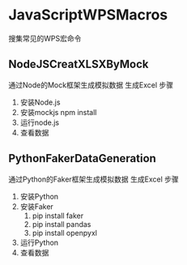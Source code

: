 <!--
 * @Author: Wade Zhong wzhong@hso.com
 * @Date: 2024-04-19 16:17:43
 * @LastEditTime: 2024-04-24 15:07:28
 * @LastEditors: Wade Zhong wzhong@hso.com
 * @Description: 
 * @FilePath: \JavaScriptWPSMacros\README.md
 * Copyright (c) 2024 by Wade Zhong wzhong@hso.com, All Rights Reserved. 
-->
# JavaScriptWPSMacros
搜集常见的WPS宏命令

## NodeJSCreatXLSXByMock
通过Node的Mock框架生成模拟数据 生成Excel
步骤
1. 安装Node.js
2. 安装mockjs  npm install
3. 运行node.js   
4. 查看数据

## PythonFakerDataGeneration
通过Python的Faker框架生成模拟数据 生成Excel
步骤
1. 安装Python
2. 安装Faker  
   1. pip install faker  
   2. pip install pandas
   3. pip install openpyxl
3. 运行Python
4. 查看数据
